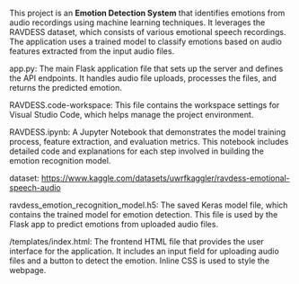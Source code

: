 This project is an **Emotion Detection System** that identifies emotions from audio recordings using machine learning techniques. It leverages the RAVDESS dataset, which consists of various emotional speech recordings. The application uses a trained model to classify emotions based on audio features extracted from the input audio files.

app.py: The main Flask application file that sets up the server and defines the API endpoints. It handles audio file uploads, processes the files, and returns the predicted emotion.

RAVDESS.code-workspace: This file contains the workspace settings for Visual Studio Code, which helps manage the project environment.

RAVDESS.ipynb: A Jupyter Notebook that demonstrates the model training process, feature extraction, and evaluation metrics. This notebook includes detailed code and explanations for each step involved in building the emotion recognition model.


dataset:  https://www.kaggle.com/datasets/uwrfkaggler/ravdess-emotional-speech-audio

ravdess_emotion_recognition_model.h5: The saved Keras model file, which contains the trained model for emotion detection. This file is used by the Flask app to predict emotions from uploaded audio files.

/templates/index.html: The frontend HTML file that provides the user interface for the application. It includes an input field for uploading audio files and a button to detect the emotion. Inline CSS is used to style the webpage.
